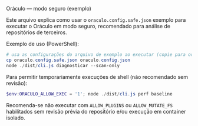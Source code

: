 Oráculo — modo seguro (exemplo)

Este arquivo explica como usar o `oraculo.config.safe.json` exemplo para executar o Oráculo em modo seguro, recomendado para análise de repositórios de terceiros.

Exemplo de uso (PowerShell):

```powershell
# usa as configurações do arquivo de exemplo ao executar (copie para oraculo.config.json ou exporte variáveis de ambiente)
cp oraculo.config.safe.json oraculo.config.json
node ./dist/cli.js diagnosticar --scan-only
```

Para permitir temporariamente execuções de shell (não recomendado sem revisão):

```powershell
$env:ORACULO_ALLOW_EXEC = '1'; node ./dist/cli.js perf baseline
```

Recomenda-se não executar com `ALLOW_PLUGINS` ou `ALLOW_MUTATE_FS` habilitados sem revisão prévia do repositório e/ou execução em container isolado.
